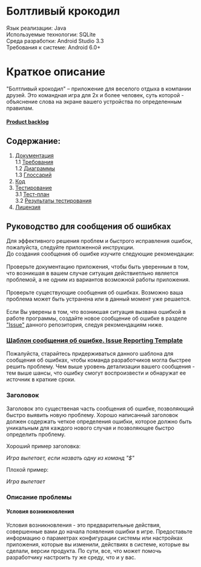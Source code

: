 # Болтливый крокодил
Язык реализации: Java<br>
Используемые технологии: SQLite<br>
Среда разработки: Android Studio 3.3<br>
Требования к системе: Android 6.0+<br>

# Краткое описание
"Болтливый крокодил" – приложение для веселого отдыха в компании друзей. Это командная игра для 2х и более человек, суть которой - объяснение слова на экране вашего устройства по определенным правилам. 

#### [Product backlog](https://trello.com/b/IRa1SGNU/%D0%B1%D0%BE%D0%BB%D1%82%D0%BB%D0%B8%D0%B2%D1%8B%D0%B9-%D0%BA%D1%80%D0%BE%D0%BA%D0%BE%D0%B4%D0%B8%D0%BB)<br>

## Содержание:</h4>
1. [Документация](Documents/)<br>
1.1 [Требования]()<br>
1.2 [Диаграммы](Documents/Diagrams)<br>
1.3 [Глоссарий](Documents/Glossary/Glossary.md)<br>
2. [Код](Source%20code/)<br>
3. [Тестирование]()<br>
3.1 [Тест-план]()<br>
3.2 [Результаты тестирования]()<br>
4. [Лицензия](LICENSE)<br>

## Руководство для сообщения об ошибках
Для эффективного решения проблем и быстрого исправления ошибок, пожалуйста, следуйте приложенной инструкции.
<br>
До создания сообщения об ошибке изучите следующие рекомендации:
</br><br>
  Проверьте документацию приложения, чтобы быть уверенным в том, что возникшая в вашем случае ситуация действиетльно является проблемой, а не одним из вариантов возможной работы приложения.</br><br>
  Проверьте существующие сообщения об ошибках. Возможно ваша проблема может быть устранена или в данный момент уже решается.</br><br>
Если Вы уверены в том, что возникшая ситуация вызвана ошибкой в работе программы, создайте новое сообщение об ошибке в разделе ["Issue"](https://github.com/kewbr/talking_crocodile/issues) данного репозитория, следуя рекомендациям ниже.
</br>

### [Шаблон сообщения об ошибке. Issue Reporting Template](Documents/ISSUE_TEMPLATE.md)<br>
  Пожалуйста, старайтесь придерживаться данного шаблона для сообщения об ошибках, чтобы команда разработчиков могла быстрее решить проблему. 
Чем выше уровень детализации вашего сообщения - тем выше шансы, что ошибку смогут воспроизвести и обнаружат ее источник в краткие сроки.

### Заголовок
Заголовок это существеная часть сообщения об ошибке, позволяющий быстро выявить новую проблему.
Хорошо написанный заголовок должен содержать четкое определения ошибки, которое должно быть уникальным для каждого нового случая и позволяющее быстро определить проблему.

Хороший пример заголовка:

*Игра вылетает, если назвать одну из команд "$"*

Плохой пример:

*Игра вылетает*

### Описание проблемы
#### Условия возникновления
Условия возникновления - это предварительные действия, совершенные вами до начала появления ошибки в игре. Предоставьте информацию о параметрах конфигурации системы или настройках приложения, которые вы изменили, действиях в системе, которые вы сделали, версии продукта. По сути, все, что может помочь разработчику настроить ту же среду, что и у вас.


